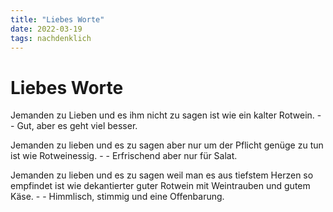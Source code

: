 ```yaml
---
title: "Liebes Worte"
date: 2022-03-19
tags: nachdenklich
---
```

# Liebes Worte

Jemanden zu Lieben und es ihm nicht zu sagen ist wie ein kalter Rotwein. - - Gut, aber es geht viel besser.

Jemanden zu lieben und es zu sagen aber nur um der Pflicht genüge zu tun ist wie Rotweinessig. - - Erfrischend aber nur für Salat.

Jemanden zu lieben und es zu sagen weil man es aus tiefstem Herzen so empfindet ist wie dekantierter guter Rotwein mit Weintrauben und gutem Käse. - - Himmlisch, stimmig und eine Offenbarung.
